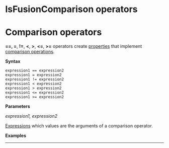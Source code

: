 # lsFusionComparison operators

# Comparison operators

**==, =**, **!=**, **&lt;**, **&gt;**, **&lt;=**, **&gt;=** operators create [properties](lsFusionProperties.md) that implement [comparison operations](lsFusionComparison_operators_=_..._.md).

**Syntax**

    expression1 == expression2
    expression1 = expression2
    expression1 != expression2
    expression1 < expression2
    expression1 > expression2
    expression1 <= expression2
    expression1 >= expression2

**Parameters**

*expression1, expression2*

[Expressions](lsFusionExpression.md) which values are the arguments of a comparison operator.

**Examples**

****



  
